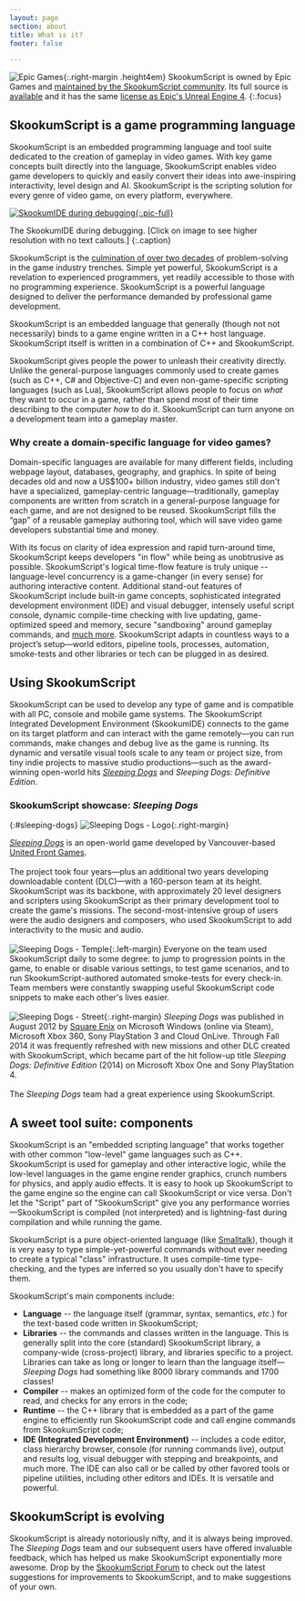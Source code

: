 ```yaml
---
layout: page
section: about
title: What is it?
footer: false

---
```


![Epic Games](/images/epic-games-logo-white-sm.png){:.right-margin .height4em} SkookumScript is owned by Epic Games and [maintained by the SkookumScript community][forum]. Its full source is [available][setup] and it has the same [license as Epic's Unreal Engine 4][license].
{:.focus}

## SkookumScript is a game programming language

SkookumScript is an embedded programming language and tool suite dedicated to the creation of gameplay in video games. With key game concepts built directly into the language, SkookumScript enables video game developers to quickly and easily convert their ideas into awe-inspiring interactivity, level design and AI. SkookumScript is the scripting solution for every genre of video game, on every platform, everywhere.

[![SkookumIDE during debugging](/images/galleries/SkIDE-callout.jpg){:.pic-full}](/images/galleries/SkookumIDE_Pro.png)

The SkookumIDE during debugging. [Click on image to see higher resolution with no text callouts.]
{:.caption}

SkookumScript is the [culmination of over two decades](/about/origin/) of problem-solving in the game industry trenches. Simple yet powerful, SkookumScript is a revelation to experienced programmers, yet readily accessible to those with no programming experience. SkookumScript is a powerful language designed to deliver the performance demanded by professional game development.

SkookumScript is an embedded language that generally (though not not necessarily) binds to a game engine written in a C++ host language. SkookumScript itself is written in a combination of C++ and SkookumScript.

SkookumScript gives people the power to unleash their creativity directly. Unlike the general-purpose languages commonly used to create games (such as C++, C# and Objective-C) and even non-game-specific scripting languages (such as Lua), SkookumScript allows people to focus on *what* they want to occur in a game, rather than spend most of their time describing to the computer *how* to do it. SkookumScript can turn anyone on a development team into a gameplay master.

<div markdown="1" class="note info">

### Why create a domain-specific language for video games?
Domain-specific languages are available for many different fields, including webpage layout, databases, geography, and graphics. In spite of being decades old and now a US$100+ billion industry, video games still don't have a specialized, gameplay-centric language—traditionally, gameplay components are written from scratch in a general-purpose language for each game, and are not designed to be reused. SkookumScript fills the “gap” of a reusable gameplay authoring tool, which will save video game developers substantial time and money.
</div>

With its focus on clarity of idea expression and rapid turn-around time, SkookumScript keeps developers "in flow" while being as unobtrusive as possible. SkookumScript's logical time-flow feature is truly unique -- language-level concurrency is a game-changer (in every sense) for authoring interactive content. Additional stand-out features of SkookumScript include built-in game concepts, sophisticated integrated development environment (IDE) and visual debugger, intensely useful script console, dynamic compile-time checking with live updating, game-optimized speed and memory, secure "sandboxing" around gameplay commands, and [much more](/about/features/). SkookumScript adapts in countless ways to a project’s setup—world editors, pipeline tools, processes, automation, smoke-tests and other libraries or tech can be plugged in as desired.

## Using SkookumScript

SkookumScript can be used to develop any type of game and is compatible with all PC, console and mobile game systems. The SkookumScript Integrated Development Environment (SkookumIDE) connects to the game on its target platform and can interact with the game remotely—you can run commands, make changes and debug live as the game is running. Its dynamic and versatile visual tools scale to any team or project size, from tiny indie projects to massive studio productions—such as the award-winning open-world hits <em><a href="http://www.sleepingdogs.net/">Sleeping Dogs</a></em> and <em>Sleeping Dogs: Definitive Edition</em>.

<div markdown="1" class="popround pad1">

### SkookumScript showcase: _Sleeping Dogs_
{:#sleeping-dogs}
![Sleeping Dogs - Logo](/images/SleepingDogsPortrait.jpg){:.right-margin}

<em><a href="http://www.sleepingdogs.net/">Sleeping Dogs</a></em> is an open-world game developed by Vancouver-based <a href="https://en.wikipedia.org/wiki/United_Front_Games">United Front Games</a>.<br>
<br>
The project took four years—plus an additional two years developing downloadable content (DLC)—with a 160-person team at its height. SkookumScript was its backbone, with approximately 20 level designers and scripters using SkookumScript as their primary development tool to create the game's missions. The second-most-intensive group of users were the audio designers and composers, who used SkookumScript to add interactivity to the music and audio.<br>
<br>
![Sleeping Dogs - Temple](/images/about/SleepingDogs-sm1.jpg){:.left-margin}
Everyone on the team used SkookumScript daily to some degree: to jump to progression points in the game, to enable or disable various settings, to test game scenarios, and to run SkookumScript-authored automated smoke-tests for every check-in. Team members were constantly swapping useful SkookumScript code snippets to make each other's lives easier.<br>
<br>
![Sleeping Dogs - Street](/images/about/SleepingDogs-sm7.jpg){:.right-margin}
<em>Sleeping Dogs</em> was published in August 2012 by <a href="http://www.square-enix.com/">Square Enix</a> on Microsoft Windows (online via Steam), Microsoft Xbox 360, Sony PlayStation 3 and Cloud OnLive. Through Fall 2014 it was frequently refreshed with new missions and other DLC created with SkookumScript, which became part of the hit follow-up title <em>Sleeping Dogs: Definitive Edition</em> (2014) on Microsoft Xbox One and Sony PlayStation 4.<br>
<br>
The <em>Sleeping Dogs</em> team had a great experience using SkookumScript.
</div>

## A sweet tool suite: components

SkookumScript is an "embedded scripting language" that works together with other common "low-level" game languages such as C++. SkookumScript is used for gameplay and other interactive logic, while the low-level languages in the game engine render graphics, crunch numbers for physics, and apply audio effects. It is easy to hook up SkookumScript to the game engine so the engine can call SkookumScript or vice versa. Don't let the "Script" part of "SkookumScript" give you any performance worries—SkookumScript is compiled (not interpreted) and is lightning-fast during compilation and while running the game.  

SkookumScript is a pure object-oriented language (like [Smalltalk][]), though it is very easy to type simple-yet-powerful commands without ever needing to create a typical "class" infrastructure. It uses compile-time type-checking, and the types are inferred so you usually don't have to specify them.

SkookumScript's main components include:

  - __Language__ -- the language itself (grammar, syntax, semantics, <em>etc</em>.) for the text-based code written in SkookumScript;
  - __Libraries__ -- the commands and classes written in the language. This is generally split into the core (standard) SkookumScript library, a company-wide (cross-project) library, and libraries specific to a project. Libraries can take as long or longer to learn than the language itself—*Sleeping Dogs* had something like 8000 library commands and 1700 classes!
  - __Compiler__ -- makes an optimized form of the code for the computer to read, and checks for any errors in the code;
  - __Runtime__ -- the C++ library that is embedded as a part of the game engine to efficiently run SkookumScript code and call engine commands from SkookumScript code;
  - __IDE (Integrated Development Environment)__ -- includes a code editor, class hierarchy browser, console (for running commands live), output and results log, visual debugger with stepping and breakpoints, and much more. The IDE can also call or be called by other favored tools or pipeline utilities, including other editors and IDEs. It is versatile and powerful.


<div markdown="1" class="focus">

## SkookumScript is evolving
  
SkookumScript is already notoriously nifty, and it is always being improved. The *Sleeping Dogs* team and our subsequent users have offered invaluable feedback, which has helped us make SkookumScript exponentially more awesome. Drop by the [SkookumScript Forum][forum] to check out the latest suggestions for improvements to SkookumScript, and to make suggestions of your own.
</div>


[setup]: /docs/ue4/setup/ "Download and setup SkookumScript UE4 plugin"
[forum]: /community/ "Discuss SkookumScript with the community"
[license]: https://www.unrealengine.com/en-US/eula
[SkookumScript team]: /about/team/ "The SkookumScript Team"
[Smalltalk]: http://en.wikipedia.org/wiki/Smalltalk "Smalltalk - Wikipedia"
